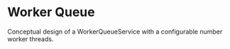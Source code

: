 Worker Queue
============
Conceptual design of a WorkerQueueService with a configurable number worker threads.